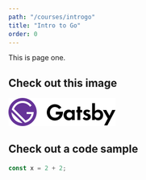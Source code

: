 ```yaml
---
path: "/courses/introgo"
title: "Intro to Go"
order: 0
---
```


This is page one.

## Check out this image

![Gatsby Logo](./images/logo.svg)

## Check out a code sample

```js
const x = 2 + 2;
```
